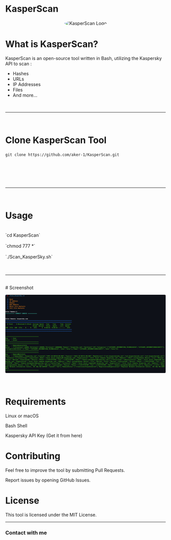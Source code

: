 # KasperScan

<p align="center" style="text-align:center">
  <img src="https://avatars.githubusercontent.com/u/202319508?v=4" alt="KasperScan Logo" width="200" height="200" style="border-radius: 50%; border: 1px solid white;">
</p>

# What is KasperScan?

KasperScan is an open-source tool written in Bash, utilizing the Kaspersky API to scan :
- Hashes
- URLs
- IP Addresses
- Files
- And more...

<br><hr><br>


# Clone KasperScan Tool

`git clone https://github.com/aker-1/KasperScan.git`<br><br><br>

<br><br><hr><br>

# Usage
<br>
`cd KasperScan`<br><br>
`chmod 777 *`<br><br>
`./Scan_KasperSky.sh`<br><br>
<br><hr><br>
# Screenshot

<p align="center">
  <img src="Scan_KasperSky.png" alt="KasperScan Screenshot" style="border-radius:3px">
</p>

<br>

# Requirements

Linux or macOS

Bash Shell

Kaspersky API Key (Get it from here)


# Contributing

Feel free to improve the tool by submitting Pull Requests.

Report issues by opening GitHub Issues.


# License

This tool is licensed under the MIT License.

---

### Contact with me


